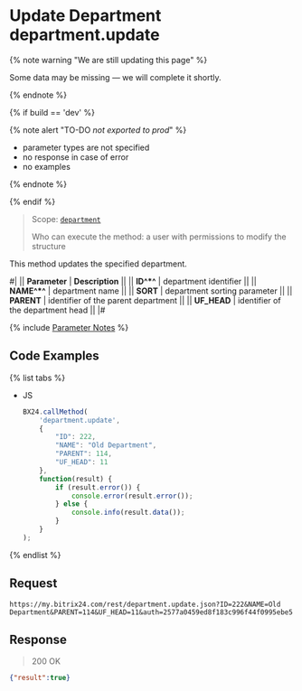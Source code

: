 # Update Department department.update

{% note warning "We are still updating this page" %}

Some data may be missing — we will complete it shortly.

{% endnote %}

{% if build == 'dev' %}

{% note alert "TO-DO _not exported to prod_" %}

- parameter types are not specified
- no response in case of error
- no examples
  
{% endnote %}

{% endif %}

> Scope: [`department`](../scopes/permissions.md)
>
> Who can execute the method: a user with permissions to modify the structure

This method updates the specified department.

#| 
|| **Parameter** | **Description** || 
|| **ID^*^** | department identifier || 
|| **NAME^*^** | department name || 
|| **SORT** | department sorting parameter || 
|| **PARENT** | identifier of the parent department || 
|| **UF_HEAD** | identifier of the department head || 
|#

{% include [Parameter Notes](../../_includes/required.md) %}

## Code Examples

{% list tabs %}

- JS

    ```js
    BX24.callMethod(
        'department.update',
        {
            "ID": 222,
            "NAME": "Old Department",
            "PARENT": 114,
            "UF_HEAD": 11
        },
        function(result) {
            if (result.error()) {
                console.error(result.error());
            } else {
                console.info(result.data());
            }
        }
    );
    ```

{% endlist %}

## Request

```
https://my.bitrix24.com/rest/department.update.json?ID=222&NAME=Old Department&PARENT=114&UF_HEAD=11&auth=2577a0459ed8f183c996f44f0995ebe5
```

## Response

> 200 OK

```json
{"result":true}
```